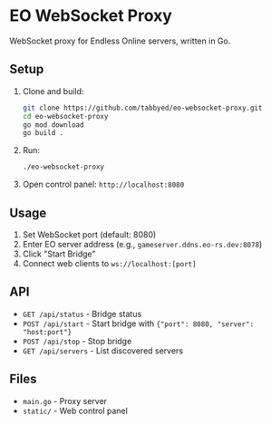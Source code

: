 # EO WebSocket Proxy

WebSocket proxy for Endless Online servers, written in Go.

## Setup

1. Clone and build:
   ```bash
   git clone https://github.com/tabbyed/eo-websocket-proxy.git
   cd eo-websocket-proxy
   go mod download
   go build .
   ```

2. Run:
   ```bash
   ./eo-websocket-proxy
   ```

3. Open control panel: `http://localhost:8080`

## Usage

1. Set WebSocket port (default: 8080)
2. Enter EO server address (e.g., `gameserver.ddns.eo-rs.dev:8078`)
3. Click "Start Bridge"
4. Connect web clients to `ws://localhost:[port]`

## API

- `GET /api/status` - Bridge status
- `POST /api/start` - Start bridge with `{"port": 8080, "server": "host:port"}`
- `POST /api/stop` - Stop bridge
- `GET /api/servers` - List discovered servers

## Files

- `main.go` - Proxy server
- `static/` - Web control panel